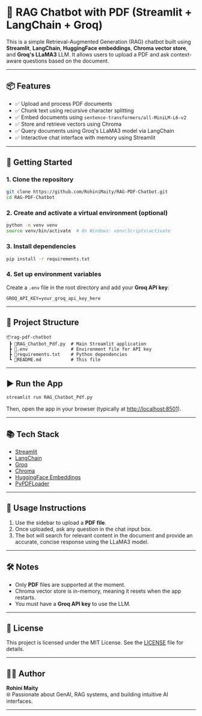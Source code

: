 
# 🤖 RAG Chatbot with PDF (Streamlit + LangChain + Groq)

This is a simple Retrieval-Augmented Generation (RAG) chatbot built using **Streamlit**, **LangChain**, **HuggingFace embeddings**, **Chroma vector store**, and **Groq's LLaMA3** LLM. It allows users to upload a PDF and ask context-aware questions based on the document.

---

## 📦 Features

- ✅ Upload and process PDF documents  
- ✅ Chunk text using recursive character splitting  
- ✅ Embed documents using `sentence-transformers/all-MiniLM-L6-v2`  
- ✅ Store and retrieve vectors using Chroma  
- ✅ Query documents using Groq's LLaMA3 model via LangChain  
- ✅ Interactive chat interface with memory using Streamlit  

---

## 🚀 Getting Started

### 1. Clone the repository

```bash
git clone https://github.com/RohiniMaity/RAG-PDF-Chatbot.git
cd RAG-PDF-Chatbot
```

### 2. Create and activate a virtual environment (optional)

```bash
python -m venv venv
source venv/bin/activate  # On Windows: venv\Scripts\activate
```

### 3. Install dependencies

```bash
pip install -r requirements.txt
```

### 4. Set up environment variables

Create a `.env` file in the root directory and add your **Groq API key**:

```
GROQ_API_KEY=your_groq_api_key_here
```

---

## 📁 Project Structure

```
📦rag-pdf-chatbot
 ┣ 📜RAG_Chatbot_Pdf.py  # Main Streamlit application
 ┣ 📜.env                # Environment file for API key
 ┣ 📜requirements.txt    # Python dependencies
 ┗ 📜README.md           # This file
```

---

## ▶️ Run the App

```bash
streamlit run RAG_Chatbot_Pdf.py
```

Then, open the app in your browser (typically at [http://localhost:8501](http://localhost:8501)).

---

## 📚 Tech Stack

- [Streamlit](https://streamlit.io/)
- [LangChain](https://www.langchain.com/)
- [Groq](https://groq.com/)
- [Chroma](https://www.trychroma.com/)
- [HuggingFace Embeddings](https://huggingface.co/sentence-transformers/all-MiniLM-L6-v2)
- [PyPDFLoader](https://python.langchain.com/docs/modules/data_connection/document_loaders/pdf)

---

## 📝 Usage Instructions

1. Use the sidebar to upload a **PDF file**.
2. Once uploaded, ask any question in the chat input box.
3. The bot will search for relevant content in the document and provide an accurate, concise response using the LLaMA3 model.

---

## 🛠️ Notes

- Only **PDF** files are supported at the moment.
- Chroma vector store is in-memory, meaning it resets when the app restarts.
- You must have a **Groq API key** to use the LLM.

---

## 📃 License

This project is licensed under the MIT License. See the [LICENSE](LICENSE) file for details.

---

## 🙋‍♀️ Author

**Rohini Maity**  
🌐 Passionate about GenAI, RAG systems, and building intuitive AI interfaces.

---
